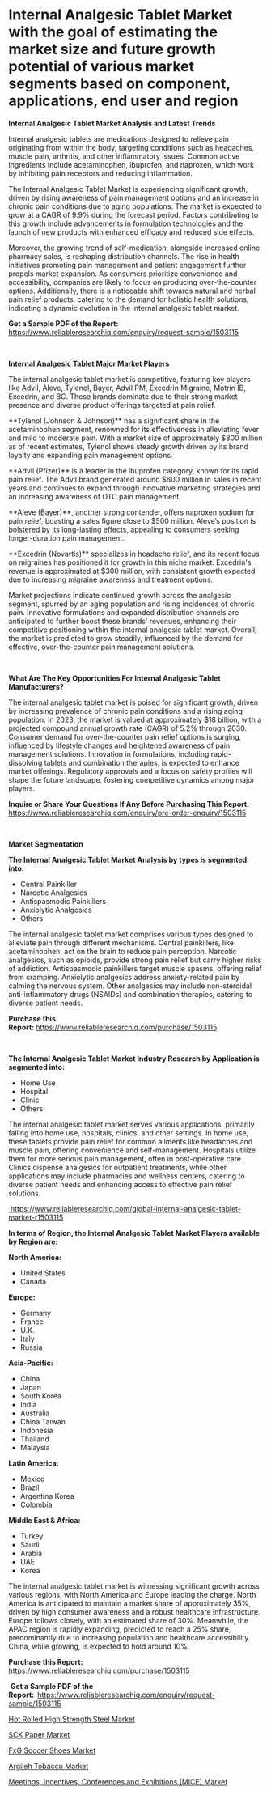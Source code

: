 <p><h1>Internal Analgesic Tablet Market with the goal of estimating the market size and future growth potential of various market segments based on component, applications, end user and region</h1></p><p><strong>Internal Analgesic Tablet Market Analysis and Latest Trends</strong></p>
<p><p>Internal analgesic tablets are medications designed to relieve pain originating from within the body, targeting conditions such as headaches, muscle pain, arthritis, and other inflammatory issues. Common active ingredients include acetaminophen, ibuprofen, and naproxen, which work by inhibiting pain receptors and reducing inflammation.</p><p>The Internal Analgesic Tablet Market is experiencing significant growth, driven by rising awareness of pain management options and an increase in chronic pain conditions due to aging populations. The market is expected to grow at a CAGR of 9.9% during the forecast period. Factors contributing to this growth include advancements in formulation technologies and the launch of new products with enhanced efficacy and reduced side effects.</p><p>Moreover, the growing trend of self-medication, alongside increased online pharmacy sales, is reshaping distribution channels. The rise in health initiatives promoting pain management and patient engagement further propels market expansion. As consumers prioritize convenience and accessibility, companies are likely to focus on producing over-the-counter options. Additionally, there is a noticeable shift towards natural and herbal pain relief products, catering to the demand for holistic health solutions, indicating a dynamic evolution in the internal analgesic tablet market.</p></p>
<p><strong>Get a Sample PDF of the Report:&nbsp;</strong> <a href="https://www.reliableresearchiq.com/enquiry/request-sample/1503115?utm_campaign=99&utm_medium=2&utm_source=Github&utm_content=ia&utm_term=27092024&utm_id=internal-analgesic-tablet">https://www.reliableresearchiq.com/enquiry/request-sample/1503115</a></p>
<p>&nbsp;</p>
<p><strong>Internal Analgesic Tablet Major Market Players</strong></p>
<p><p>The internal analgesic tablet market is competitive, featuring key players like Advil, Aleve, Tylenol, Bayer, Advil PM, Excedrin Migraine, Motrin IB, Excedrin, and BC. These brands dominate due to their strong market presence and diverse product offerings targeted at pain relief.</p><p>**Tylenol (Johnson & Johnson)** has a significant share in the acetaminophen segment, renowned for its effectiveness in alleviating fever and mild to moderate pain. With a market size of approximately $800 million as of recent estimates, Tylenol shows steady growth driven by its brand loyalty and expanding pain management options.</p><p>**Advil (Pfizer)** is a leader in the ibuprofen category, known for its rapid pain relief. The Advil brand generated around $600 million in sales in recent years and continues to expand through innovative marketing strategies and an increasing awareness of OTC pain management.</p><p>**Aleve (Bayer)**, another strong contender, offers naproxen sodium for pain relief, boasting a sales figure close to $500 million. Aleve’s position is bolstered by its long-lasting effects, appealing to consumers seeking longer-duration pain management.</p><p>**Excedrin (Novartis)** specializes in headache relief, and its recent focus on migraines has positioned it for growth in this niche market. Excedrin's revenue is approximated at $300 million, with consistent growth expected due to increasing migraine awareness and treatment options.</p><p>Market projections indicate continued growth across the analgesic segment, spurred by an aging population and rising incidences of chronic pain. Innovative formulations and expanded distribution channels are anticipated to further boost these brands' revenues, enhancing their competitive positioning within the internal analgesic tablet market. Overall, the market is predicted to grow steadily, influenced by the demand for effective, over-the-counter pain management solutions.</p></p>
<p>&nbsp;</p>
<p><strong>What Are The Key Opportunities For Internal Analgesic Tablet Manufacturers?</strong></p>
<p><p>The internal analgesic tablet market is poised for significant growth, driven by increasing prevalence of chronic pain conditions and a rising aging population. In 2023, the market is valued at approximately $18 billion, with a projected compound annual growth rate (CAGR) of 5.2% through 2030. Consumer demand for over-the-counter pain relief options is surging, influenced by lifestyle changes and heightened awareness of pain management solutions. Innovation in formulations, including rapid-dissolving tablets and combination therapies, is expected to enhance market offerings. Regulatory approvals and a focus on safety profiles will shape the future landscape, fostering competitive dynamics among major players.</p></p>
<p><strong>Inquire or Share Your Questions If Any Before Purchasing This Report:</strong> <a href="https://www.reliableresearchiq.com/enquiry/pre-order-enquiry/1503115?utm_campaign=99&utm_medium=2&utm_source=Github&utm_content=ia&utm_term=27092024&utm_id=internal-analgesic-tablet">https://www.reliableresearchiq.com/enquiry/pre-order-enquiry/1503115</a></p>
<p>&nbsp;</p>
<p><strong>Market Segmentation</strong></p>
<p><strong>The Internal Analgesic Tablet Market Analysis by types is segmented into:</strong></p>
<p><ul><li>Central Painkiller</li><li>Narcotic Analgesics</li><li>Antispasmodic Painkillers</li><li>Anxiolytic Analgesics</li><li>Others</li></ul></p>
<p><p>The internal analgesic tablet market comprises various types designed to alleviate pain through different mechanisms. Central painkillers, like acetaminophen, act on the brain to reduce pain perception. Narcotic analgesics, such as opioids, provide strong pain relief but carry higher risks of addiction. Antispasmodic painkillers target muscle spasms, offering relief from cramping. Anxiolytic analgesics address anxiety-related pain by calming the nervous system. Other analgesics may include non-steroidal anti-inflammatory drugs (NSAIDs) and combination therapies, catering to diverse patient needs.</p></p>
<p><strong>Purchase this Report:&nbsp;</strong><a href="https://www.reliableresearchiq.com/purchase/1503115?utm_campaign=99&utm_medium=2&utm_source=Github&utm_content=ia&utm_term=27092024&utm_id=internal-analgesic-tablet">https://www.reliableresearchiq.com/purchase/1503115</a></p>
<p>&nbsp;</p>
<p><strong>The Internal Analgesic Tablet Market Industry Research by Application is segmented into:</strong></p>
<p><ul><li>Home Use</li><li>Hospital</li><li>Clinic</li><li>Others</li></ul></p>
<p><p>The internal analgesic tablet market serves various applications, primarily falling into home use, hospitals, clinics, and other settings. In home use, these tablets provide pain relief for common ailments like headaches and muscle pain, offering convenience and self-management. Hospitals utilize them for more serious pain management, often in post-operative care. Clinics dispense analgesics for outpatient treatments, while other applications may include pharmacies and wellness centers, catering to diverse patient needs and enhancing access to effective pain relief solutions.</p></p>
<p><a href="https://www.reliableresearchiq.com/global-internal-analgesic-tablet-market-r1503115?utm_campaign=99&utm_medium=2&utm_source=Github&utm_content=ia&utm_term=27092024&utm_id=internal-analgesic-tablet">&nbsp;https://www.reliableresearchiq.com/global-internal-analgesic-tablet-market-r1503115</a></p>
<p><strong>In terms of Region, the Internal Analgesic Tablet Market Players available by Region are:</strong></p>
<p>
    <p> <strong> North America: </strong>
        <ul>
            <li>United States</li>
            <li>Canada</li>
        </ul>
        </p> 
    <p> <strong> Europe: </strong>
        <ul>
            <li>Germany</li>
            <li>France</li>
            <li>U.K.</li>
            <li>Italy</li>
            <li>Russia</li>
        </ul>
        </p> 
    <p> <strong> Asia-Pacific: </strong>
        <ul>
            <li>China</li>
            <li>Japan</li>
            <li>South Korea</li>
            <li>India</li>
            <li>Australia</li>
            <li>China Taiwan</li>
            <li>Indonesia</li>
            <li>Thailand</li>
            <li>Malaysia</li>
        </ul>
        </p> 
    <p> <strong> Latin America: </strong>
        <ul>
            <li>Mexico</li>
            <li>Brazil</li>
            <li>Argentina Korea</li>
            <li>Colombia</li>
        </ul>
        </p> 
    <p> <strong> Middle East & Africa: </strong>
        <ul>
            <li>Turkey</li>
            <li>Saudi</li>
            <li>Arabia</li>
            <li>UAE</li>
            <li>Korea</li>
        </ul>
    </p>
    </p>
<p><p>The internal analgesic tablet market is witnessing significant growth across various regions, with North America and Europe leading the charge. North America is anticipated to maintain a market share of approximately 35%, driven by high consumer awareness and a robust healthcare infrastructure. Europe follows closely, with an estimated share of 30%. Meanwhile, the APAC region is rapidly expanding, predicted to reach a 25% share, predominantly due to increasing population and healthcare accessibility. China, while growing, is expected to hold around 10%.</p></p>
<p><strong>Purchase this Report: </strong><a href="https://www.reliableresearchiq.com/purchase/1503115?utm_campaign=99&utm_medium=2&utm_source=Github&utm_content=ia&utm_term=27092024&utm_id=internal-analgesic-tablet">https://www.reliableresearchiq.com/purchase/1503115</a></p>
<p>&nbsp;<strong>Get a Sample PDF of the Report:&nbsp;&nbsp;</strong><a href="https://www.reliableresearchiq.com/enquiry/request-sample/1503115?utm_campaign=99&utm_medium=2&utm_source=Github&utm_content=ia&utm_term=27092024&utm_id=internal-analgesic-tablet">https://www.reliableresearchiq.com/enquiry/request-sample/1503115</a></p>
<p><strong></strong></p>
<p><p><a href="https://www.linkedin.com/pulse/strategic-market-insights-global-hot-rolled-high-strength-steel-vrsuc?utm_campaign=99&utm_medium=2&utm_source=Github&utm_content=ia&utm_term=27092024&utm_id=internal-analgesic-tablet">Hot Rolled High Strength Steel Market</a></p><p><a href="https://www.linkedin.com/pulse/sck-paper-market-global-regional-analysis-focus-region-country-level-vpm7c?utm_campaign=99&utm_medium=2&utm_source=Github&utm_content=ia&utm_term=27092024&utm_id=internal-analgesic-tablet">SCK Paper Market</a></p><p><a href="https://issuu.com/reportprime-2/docs/fxg-soccer-shoes-market-size-2030.p_214696ef84c1c2?utm_campaign=99&utm_medium=2&utm_source=Github&utm_content=ia&utm_term=27092024&utm_id=internal-analgesic-tablet">FxG Soccer Shoes Market</a></p><p><a href="https://issuu.com/reportprime-2/docs/argileh-tobacco-market-size-2030.pp_a73f76878e1cf7?utm_campaign=99&utm_medium=2&utm_source=Github&utm_content=ia&utm_term=27092024&utm_id=internal-analgesic-tablet">Argileh Tobacco Market</a></p><p><a href="https://github.com/Sidorelashyti476/Market-Research-Report-List-1/blob/main/meetings-incentives-conferences-and-exhibitions-mice-market.md?utm_campaign=99&utm_medium=2&utm_source=Github&utm_content=ia&utm_term=27092024&utm_id=internal-analgesic-tablet">Meetings, Incentives, Conferences and Exhibitions (MICE) Market</a></p></p>